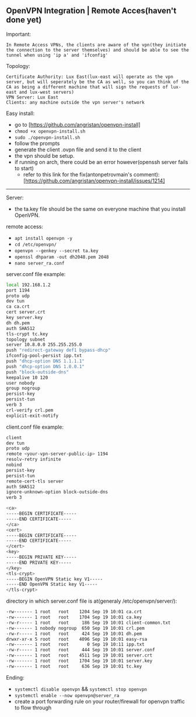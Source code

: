 ## OpenVPN Integration | Remote Acces(haven't done yet)

Important:

    In Remote Access VPNs, the clients are aware of the vpn(they initiate the connection to the server themselves) and should be able to see the tunnel when using 'ip a' and 'ifconfig'

Topology:

    Certificate Authority: Lux East(lux-east will operate as the vpn server, but will seperately be the CA as well, so you can think of the CA as being a different machine that will sign the requests of lux-east and lux-west servers)
    VPN Server: Lux East
    Clients: any machine outside the vpn server's network

Easy install:
- go to [https://github.com/angristan/openvpn-install]
- `chmod +x openvpn-install.sh`
- `sudo ./openvpn-install.sh`
- follow the prompts
- generate the client .ovpn file and send it to the client
- the vpn should be setup.
- if running on arch, there could be an error however(openssh server fails to start)
  - refer to this link for the fix(antonpetrovmain's comment): [https://github.com/angristan/openvpn-install/issues/1214]

---

Server:
  - the ta.key file should be the same on everyone machine that you install OpenVPN.

remote access:
   - `apt install openvpn -y`
   - `cd /etc/openvpn/`
   - `openvpn --genkey --secret ta.key`
   - `openssl dhparam -out dh2048.pem 2048`
   - `nano server_ra.conf`


 server.conf file example:
 ```bash
 local 192.168.1.2
 port 1194
 proto udp
 dev tun
 ca ca.crt
 cert server.crt
 key server.key
 dh dh.pem
 auth SHA512
 tls-crypt tc.key
 topology subnet
 server 10.8.0.0 255.255.255.0
 push "redirect-gateway def1 bypass-dhcp"
 ifconfig-pool-persist ipp.txt
 push "dhcp-option DNS 1.1.1.1"
 push "dhcp-option DNS 1.0.0.1"
 push "block-outside-dns"
 keepalive 10 120
 user nobody
 group nogroup
 persist-key
 persist-tun
 verb 3
 crl-verify crl.pem
 explicit-exit-notify
 ```

 client.conf file example:

 ```bash
 client
 dev tun
 proto udp
 remote <your-vpn-server-public-ip> 1194
 resolv-retry infinite
 nobind
 persist-key
 persist-tun
 remote-cert-tls server
 auth SHA512
 ignore-unknown-option block-outside-dns
 verb 3

 <ca>
 -----BEGIN CERTIFICATE-----
 -----END CERTIFICATE-----
 </ca>
 <cert>
 -----BEGIN CERTIFICATE-----
 -----END CERTIFICATE-----
 </cert>
 <key>
 -----BEGIN PRIVATE KEY-----
 -----END PRIVATE KEY-----
 </key>
 <tls-crypt>
 -----BEGIN OpenVPN Static key V1-----
 -----END OpenVPN Static key V1-----
 </tls-crypt>
 ```

 directory in which server.conf file is at(generaly /etc/openvpn/server/):
 ```bash
 -rw------- 1 root   root    1204 Sep 19 10:01 ca.crt
 -rw------- 1 root   root    1704 Sep 19 10:01 ca.key
 -rw-r----- 1 root   root     186 Sep 19 10:01 client-common.txt
 -rw------- 1 nobody nogroup  650 Sep 19 10:01 crl.pem
 -rw-r----- 1 root   root     424 Sep 19 10:01 dh.pem
 drwxr-xr-x 5 root   root    4096 Sep 19 10:01 easy-rsa
 -rw------- 1 root   root       0 Sep 19 10:11 ipp.txt
 -rw-r----- 1 root   root     444 Sep 19 10:01 server.conf
 -rw------- 1 root   root    4511 Sep 19 10:01 server.crt
 -rw------- 1 root   root    1704 Sep 19 10:01 server.key
 -rw------- 1 root   root     636 Sep 19 10:01 tc.key
 ```

Ending:
- `systemctl disable openvpn` && `systemctl stop openvpn`
- `systemctl enable --now openvpn@server_ra`
- create a port forwarding rule on your router/firewall for openvpn traffic to flow through

